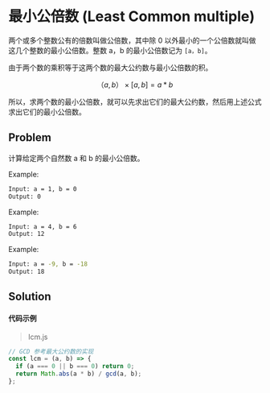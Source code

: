 # 最小公倍数 (Least Common multiple)

两个或多个整数公有的倍数叫做公倍数，其中除 0 以外最小的一个公倍数就叫做这几个整数的最小公倍数。整数 a，b 的最小公倍数记为 `[a，b]`。

由于两个数的乘积等于这两个数的最大公约数与最小公倍数的积。

$$
（a, b）× [a, b] = a * b
$$

所以，求两个数的最小公倍数，就可以先求出它们的最大公约数，然后用上述公式求出它们的最小公倍数。

## Problem

计算给定两个自然数 a 和 b 的最小公倍数。

Example:

``` bash
Input: a = 1, b = 0
Output: 0
```

Example:

``` bash
Input: a = 4, b = 6
Output: 12
```

Example:

``` bash
Input: a = -9, b = -18
Output: 18
```

## Solution

#### 代码示例

> lcm.js

```js
// GCD 参考最大公约数的实现
const lcm = (a, b) => {
  if (a === 0 || b === 0) return 0;
  return Math.abs(a * b) / gcd(a, b);
};
```
